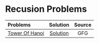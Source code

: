 # Recusion Problems
| Problems                                                                                                                                                                           |                                                              Solution                                                               |    Source    |
| :--------------------------------------------------------------------------------------------------------------------------------------------------------------------------------- | :---------------------------------------------------------------------------------------------------------------------------------: | :----------: |
| [Tower Of Hanoi](https://www.geeksforgeeks.org/problems/tower-of-hanoi-1587115621/1) | [Solution](https://github.com/ArhanBytes/Rohit-Negi-CPP-DSA-Course/blob/main/Lectures/Lecture_066/Lecture_Code/tower_of_hanoi.cpp) |     GFG      |